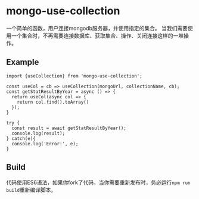 # mongo-use-collection
一个简单的函数，用户连接mongodb服务器，并使用指定的集合。
当我们需要使用一个集合时，不再需要连接数据库、获取集合、操作、关闭连接这样的一堆操作。

## Example

```
import {useCollection} from 'mongo-use-collection';

const useCol = cb => useCollection(mongoUrl, collectionName, cb);
const getStatResultByYear = async () => {
  return useCol(async col => {
    return col.find().toArray()
  });
}

try {
  const result = await getStatResultByYear();
  console.log(result);
} catch(e){
  console.log('Error:', e);
}

```

## Build

代码使用ES6语法，如果你fork了代码，当你需要重新发布时，务必运行`npm run build`重新编译脚本。
